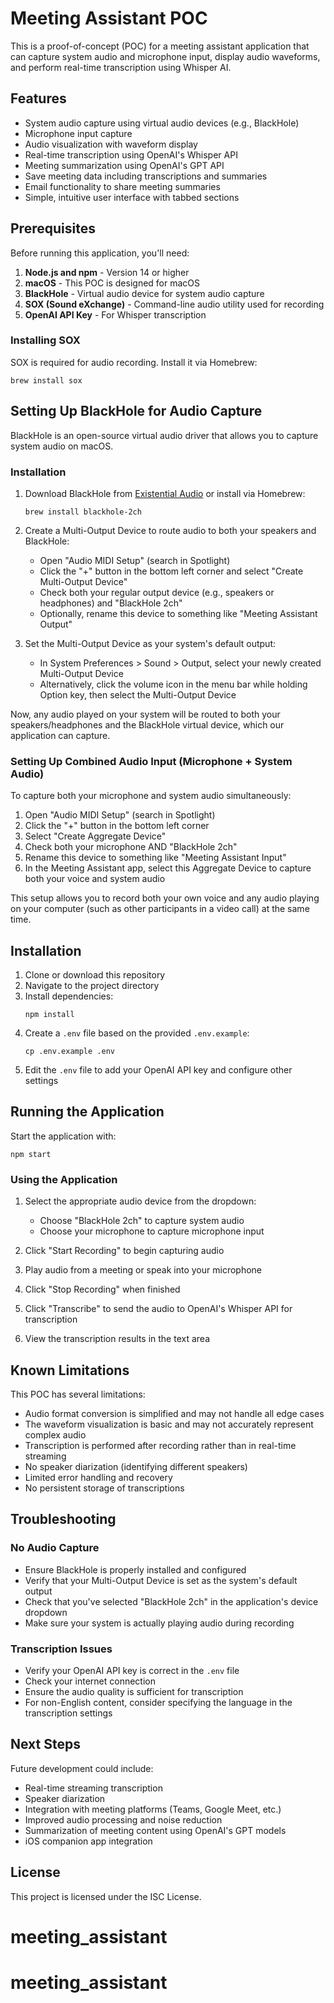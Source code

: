 # Meeting Assistant POC

This is a proof-of-concept (POC) for a meeting assistant application that can capture system audio and microphone input, display audio waveforms, and perform real-time transcription using Whisper AI.

## Features

- System audio capture using virtual audio devices (e.g., BlackHole)
- Microphone input capture
- Audio visualization with waveform display
- Real-time transcription using OpenAI's Whisper API
- Meeting summarization using OpenAI's GPT API
- Save meeting data including transcriptions and summaries
- Email functionality to share meeting summaries
- Simple, intuitive user interface with tabbed sections

## Prerequisites

Before running this application, you'll need:

1. **Node.js and npm** - Version 14 or higher
2. **macOS** - This POC is designed for macOS
3. **BlackHole** - Virtual audio device for system audio capture
4. **SOX (Sound eXchange)** - Command-line audio utility used for recording
5. **OpenAI API Key** - For Whisper transcription

### Installing SOX

SOX is required for audio recording. Install it via Homebrew:

```
brew install sox
```

## Setting Up BlackHole for Audio Capture

BlackHole is an open-source virtual audio driver that allows you to capture system audio on macOS.

### Installation

1. Download BlackHole from [Existential Audio](https://existential.audio/blackhole/) or install via Homebrew:
   ```
   brew install blackhole-2ch
   ```

2. Create a Multi-Output Device to route audio to both your speakers and BlackHole:
   - Open "Audio MIDI Setup" (search in Spotlight)
   - Click the "+" button in the bottom left corner and select "Create Multi-Output Device"
   - Check both your regular output device (e.g., speakers or headphones) and "BlackHole 2ch"
   - Optionally, rename this device to something like "Meeting Assistant Output"

3. Set the Multi-Output Device as your system's default output:
   - In System Preferences > Sound > Output, select your newly created Multi-Output Device
   - Alternatively, click the volume icon in the menu bar while holding Option key, then select the Multi-Output Device

Now, any audio played on your system will be routed to both your speakers/headphones and the BlackHole virtual device, which our application can capture.

### Setting Up Combined Audio Input (Microphone + System Audio)

To capture both your microphone and system audio simultaneously:

1. Open "Audio MIDI Setup" (search in Spotlight)
2. Click the "+" button in the bottom left corner
3. Select "Create Aggregate Device"
4. Check both your microphone AND "BlackHole 2ch"
5. Rename this device to something like "Meeting Assistant Input"
6. In the Meeting Assistant app, select this Aggregate Device to capture both your voice and system audio

This setup allows you to record both your own voice and any audio playing on your computer (such as other participants in a video call) at the same time.

## Installation

1. Clone or download this repository
2. Navigate to the project directory
3. Install dependencies:
   ```
   npm install
   ```
4. Create a `.env` file based on the provided `.env.example`:
   ```
   cp .env.example .env
   ```
5. Edit the `.env` file to add your OpenAI API key and configure other settings

## Running the Application

Start the application with:

```
npm start
```

### Using the Application

1. Select the appropriate audio device from the dropdown:
   - Choose "BlackHole 2ch" to capture system audio
   - Choose your microphone to capture microphone input

2. Click "Start Recording" to begin capturing audio

3. Play audio from a meeting or speak into your microphone

4. Click "Stop Recording" when finished

5. Click "Transcribe" to send the audio to OpenAI's Whisper API for transcription

6. View the transcription results in the text area

## Known Limitations

This POC has several limitations:

- Audio format conversion is simplified and may not handle all edge cases
- The waveform visualization is basic and may not accurately represent complex audio
- Transcription is performed after recording rather than in real-time streaming
- No speaker diarization (identifying different speakers)
- Limited error handling and recovery
- No persistent storage of transcriptions

## Troubleshooting

### No Audio Capture

- Ensure BlackHole is properly installed and configured
- Verify that your Multi-Output Device is set as the system's default output
- Check that you've selected "BlackHole 2ch" in the application's device dropdown
- Make sure your system is actually playing audio during recording

### Transcription Issues

- Verify your OpenAI API key is correct in the `.env` file
- Check your internet connection
- Ensure the audio quality is sufficient for transcription
- For non-English content, consider specifying the language in the transcription settings

## Next Steps

Future development could include:

- Real-time streaming transcription
- Speaker diarization
- Integration with meeting platforms (Teams, Google Meet, etc.)
- Improved audio processing and noise reduction
- Summarization of meeting content using OpenAI's GPT models
- iOS companion app integration

## License

This project is licensed under the ISC License.
# meeting_assistant
# meeting_assistant
